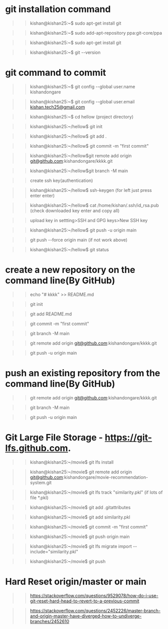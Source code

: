 
# git installation command 

>> kishan@kishan25:~$ sudo apt-get install git

>> kishan@kishan25:~$ sudo add-apt-repository ppa:git-core/ppa

>> kishan@kishan25:~$ sudo apt-get install git

>> kishan@kishan25:~$ git --version

# git command to commit

>> kishan@kishan25:~$ git config --global user.name kishandongare

>> kishan@kishan25:~$ git config --global user.email kishan.tech25@gmail.com

>> kishan@kishan25:~$ cd hellow (project directory)

>> kishan@kishan25:~/hellow$ git init

>> kishan@kishan25:~/hellow$ git add .

>> kishan@kishan25:~/hellow$ git commit -m "first commit"

>> kishan@kishan25:~/hellow$git remote add origin git@github.com:kishandongare/kkkk.git

>> kishan@kishan25:~/hellow$git branch -M main

>> create ssh key(authentication)

>> kishan@kishan25:~/hellow$ ssh-keygen (for left just press enter enter)

>> kishan@kishan25:~/hellow$ cat /home/kishan/.ssh/id_rsa.pub (check downloaded key enter and copy all)

>> upload key in settting>SSH and GPG keys>New SSH key

>> kishan@kishan25:~/hellow$ git push -u origin main

>> git push --force origin main (if not work above)

>> kishan@kishan25:~/hellow$ git status

# create a new repository on the command line(By GitHub)

>> echo "# kkkk" >> README.md

>> git init

>> git add README.md

>> git commit -m "first commit"

>> git branch -M main

>> git remote add origin git@github.com:kishandongare/kkkk.git

>> git push -u origin main


# push an existing repository from the command line(By GitHub)

>> git remote add origin git@github.com:kishandongare/kkkk.git

>> git branch -M main

>> git push -u origin main

# Git Large File Storage - https://git-lfs.github.com.

>> kishan@kishan25:~/movie$ git lfs install

>>kishan@kishan25:~/movie$ git remote add origin git@github.com:kishandongare/movie-recommendation-system.git

>>kishan@kishan25:~/movie$ git lfs track "similarity.pkl"  (if lots of file *.pkl)

>>kishan@kishan25:~/movie$ git add .gitattributes

>>kishan@kishan25:~/movie$ git add similarity.pkl

>>kishan@kishan25:~/movie$ git commit -m "first commit"

>>kishan@kishan25:~/movie$ git push origin main

>>kishan@kishan25:~/movie$ git lfs migrate import --include="similarity.pkl"

>>kishan@kishan25:~/movie$ git push

# Hard Reset origin/master or main

>> https://stackoverflow.com/questions/9529078/how-do-i-use-git-reset-hard-head-to-revert-to-a-previous-commit

>> https://stackoverflow.com/questions/2452226/master-branch-and-origin-master-have-diverged-how-to-undiverge-branches/2452610

